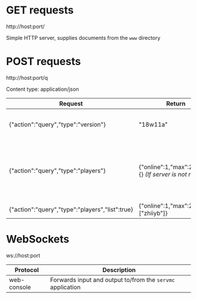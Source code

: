 GET requests
============

http://host:port/

Simple HTTP server, supplies documents from the `www` directory

POST requests
=============

http://host:port/q

Content type: application/json

Request | Return | Description
--|--|--
{"action":"query","type":"version"} | "18w11a" | Query current server version
{"action":"query","type":"players"} | {"online":1,"max":20}<br>{} _(If server is not ready)_ | Query player list<br>* `max` may be 0 if regression expression matching failed
{"action":"query","type":"players","list":true} | {"online":1,"max":20,"list":["zhiiyb"]} | Query player list

WebSockets
==========

ws://host:port

Protocol | Description
--|--
web-console | Forwards input and output to/from the `servmc` application
